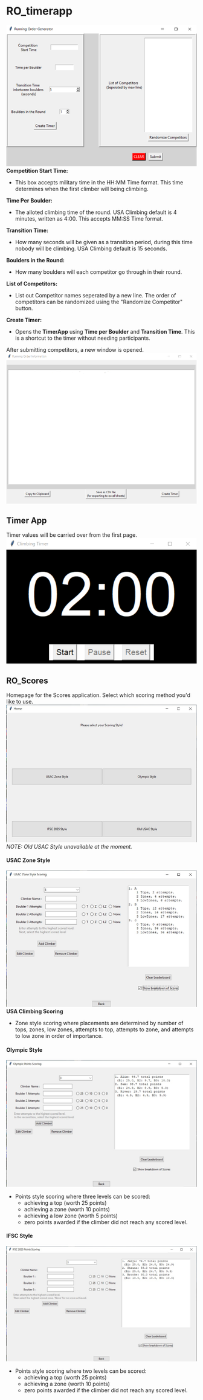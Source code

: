 # RO_timerapp
![new_window](assets/new_window.PNG)
**Competition Start Time:**
* This box accepts military time in the HH:MM Time format. This time determines when the first climber will being climbing.

  
**Time Per Boulder:**
* The alloted climbing time of the round. USA Climbing default is 4 minutes, written as 4:00. This accepts MM:SS Time format.

  
**Transition Time:**
* How many seconds will be given as a transition period, during this time nobody will be climbing. USA Climbing default is 15 seconds.

  
**Boulders in the Round:**
* How many boulders will each competitor go through in their round.

  
 **List of Competitors:**
* List out Competitor names seperated by a new line. The order of competitors can be randomized using the "Randomize Competitor" button.

  
 **Create Timer:**
* Opens the **TimerApp** using **Time per Boulder** and **Transition Time**. This is a shortcut to the timer without needing participants.

  

After submitting competitors, a new window is opened.
![second_window](assets/new_secondwindow.PNG)

## Timer App
Timer values will be carried over from the first page.
![timer_window](assets/new_timerwindow.png)

## RO_Scores
Homepage for the Scores application. Select which scoring method you'd like to use. 
![scores_homepage](assets/scores_homepage.jpg)
*NOTE: Old USAC Style unavailable at the moment.*


#### USAC Zone Style
![scores_usac](assets/scores_usac.jpg)
**USA Climbing Scoring**
* Zone style scoring where placements are determined by number of tops, zones, low zones, attempts to top, attempts to zone, and attempts to low zone in order of importance.

#### Olympic Style
![scores_olympic](assets/scores_olympic.jpg)
* Points style scoring where three levels can be scored:
    * achieving a top (worth 25 points)
    * achieving a zone (worth 10 points)
    * achieving a low zone (worth 5 points)
    * zero points awarded if the climber did not reach any scored level.

#### IFSC Style
![scores_ifsc](assets/scores_ifsc.jpg)
* Points style scoring where two levels can be scored:
    * achieving a top (worth 25 points)
    * achieving a zone (worth 10 points)
    * zero points awarded if the climber did not reach any scored level.
